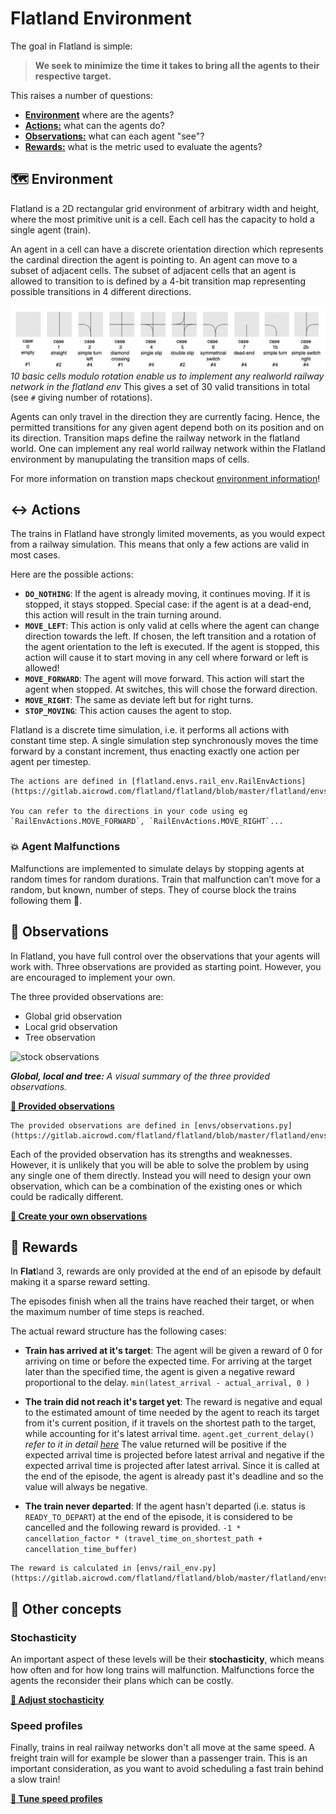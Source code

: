 Flatland Environment
====================

The goal in Flatland is simple:

> **We seek to minimize the time it takes to bring all the agents to their respective target.** 

This raises a number of questions:

- [**Environment**](#Environment) where are the agents?
- [**Actions:**](#actions) what can the agents do?
- [**Observations:**](#observations) what can each agent "see"?
- [**Rewards:**](#rewards) what is the metric used to evaluate the agents?


🗺️ Environment
---

Flatland is a 2D rectangular grid environment of arbitrary width and height, where the most primitive unit is a cell. Each cell has the capacity to hold a single agent (train).

An agent in a cell can have a discrete orientation direction which represents the cardinal direction the agent is pointing to. An agent can move to a subset of adjacent cells. The subset of adjacent cells that an agent is allowed to transition to is defined by a 4-bit transition map representing possible transitions in 4 different directions.

![actions.drawio.png](../assets/images/actions.drawio.png)
*10 basic cells modulo rotation enable us to implement any realworld railway network in the flatland env*
This gives a set of 30 valid transitions in total (see `#` giving number of rotations).

Agents can only travel in the direction they are currently facing. Hence, the permitted transitions for any given agent depend both on its position and on its direction. Transition maps define the railway network in the flatland world. One can implement any real world railway network within the Flatland environment by manupulating the transition maps of cells.
 
For more information on transtion maps checkout [environment information](../environment/environment_information)!


↔️ Actions
---

The trains in Flatland have strongly limited movements, as you would expect from a railway simulation. This means that only a few actions are valid in most cases. 

Here are the possible actions:

- **`DO_NOTHING`**:  If the agent is already moving, it continues moving. If it is stopped, it stays stopped. Special case: if the agent is at a dead-end, this action will result in the train turning around.
- **`MOVE_LEFT`**: This action is only valid at cells where the agent can change direction towards the left. If chosen, the left transition and a rotation of the agent orientation to the left is executed. If the agent is stopped, this action will cause it to start moving in any cell where forward or left is allowed!
- **`MOVE_FORWARD`**: The agent will move forward. This action will start the agent when stopped. At switches, this will chose the forward direction.
- **`MOVE_RIGHT`**: The same as deviate left but for right turns.
- **`STOP_MOVING`**: This action causes the agent to stop.

Flatland is a discrete time simulation, i.e. it performs all actions with constant time step. A single simulation step synchronously moves the time forward by a constant increment, thus enacting exactly one action per agent per timestep.
```{admonition} Code reference
The actions are defined in [flatland.envs.rail_env.RailEnvActions](https://gitlab.aicrowd.com/flatland/flatland/blob/master/flatland/envs/rail_env.py#L69).

You can refer to the directions in your code using eg `RailEnvActions.MOVE_FORWARD`, `RailEnvActions.MOVE_RIGHT`...
```
### 💥 Agent Malfunctions
Malfunctions are implemented to simulate delays by stopping agents at random times for random durations. Train that malfunction can’t move for a random, but known, number of steps. They of course block the trains following them 😬.

👀 Observations
---

In Flatland, you have full control over the observations that your agents will work with. Three observations are provided as starting point. However, you are encouraged to implement your own.

The three provided observations are:
- Global grid observation
- Local grid observation
- Tree observation

![stock observations](https://i.imgur.com/oo8EIYv.png)

***Global, local and tree:** A visual summary of the three provided observations.*

**[🔗 Provided observations](environment/observations)**

```{admonition} Code reference
The provided observations are defined in [envs/observations.py](https://gitlab.aicrowd.com/flatland/flatland/blob/master/flatland/envs/observations.py)
```

Each of the provided observation has its strengths and weaknesses. However, it is unlikely that you will be able to solve the problem by using any single one of them directly. Instead you will need to design your own observation, which can be a combination of the existing ones or which could be radically different.

**[🔗 Create your own observations](../environment/custom_observations)**


🌟 Rewards
----------

In **Flat**land 3, rewards are only provided at the end of an episode by default making it a sparse reward setting.

The episodes finish when all the trains have reached their target, or when the maximum number of time steps is reached. 

The actual reward structure has the following cases:

- **Train has arrived at it's target**: The agent will be given a reward of 0 for arriving on time or before the expected time. For arriving at the target later than the specified time, the agent is given a negative reward proportional to the delay.
`min(latest_arrival - actual_arrival, 0 )`

- **The train did not reach it's target yet**: The reward is negative and equal to the estimated amount of time needed by the agent to reach its target from it's current position, if it travels on the shortest path to the target, while accounting for it's latest arrival time.
`agent.get_current_delay()` *refer to it in detail [here](../environment/timetables)*
The value returned will be positive if the expected arrival time is projected before latest arrival and negative if the expected arrival time is projected after latest arrival. Since it is called at the end of the episode, the agent is already past it's deadline and so the value will always be negative.

- **The train never departed**: If the agent hasn't departed (i.e. status is `READY_TO_DEPART`) at the end of the episode, it is considered to be cancelled and the following reward is provided.
`-1 * cancellation_factor * (travel_time_on_shortest_path + cancellation_time_buffer)`

```{admonition} Code reference
The reward is calculated in [envs/rail_env.py](https://gitlab.aicrowd.com/flatland/flatland/blob/master/flatland/envs/rail_env.py)
```



🚉 Other concepts
-----------------

### Stochasticity

An important aspect of these levels will be their **stochasticity**, which means how often and for how long trains will malfunction. Malfunctions force the agents the reconsider their plans which can be costly. 

**[🔗 Adjust stochasticity](../environment/stochasticity)**

### Speed profiles

Finally, trains in real railway networks don't all move at the same speed. A freight train will for example be slower than a passenger train. This is an important consideration, as you want to avoid scheduling a fast train behind a slow train!

**[🔗 Tune speed profiles](../environment/speed_profiles)**